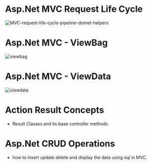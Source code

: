   # Asp.Net MVC Request Life Cycle
![MVC-request-life-cycle-pipeline-dotnet-helpers](https://user-images.githubusercontent.com/74582120/133243492-cd014ee6-c5ba-4f58-bc14-2b622b81d6a6.jpg)
# Asp.Net MVC - ViewBag

![viewbag](https://user-images.githubusercontent.com/74582120/132456022-adc74cf2-6d9d-422e-839d-6eea07893d89.png)

# Asp.Net MVC - ViewData
![viewdata](https://user-images.githubusercontent.com/74582120/132458567-943e845b-afbb-4321-ab41-367519272790.png)

# Action Result Concepts
* Result Classes and its base controller methods

# Asp.Net CRUD Operations
* how to insert update delete and display the data using sql in MVC.

